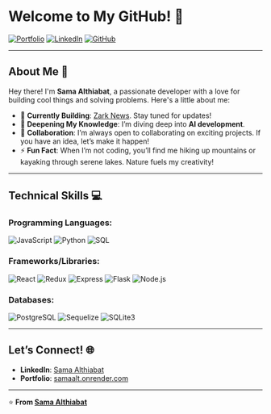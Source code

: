 # Welcome to My GitHub! 👋

[![Portfolio](https://img.shields.io/badge/Portfolio-samaalt.onrender.com-%2300A4FF?style=for-the-badge&logo=react&logoColor=white)](https://samaalt.onrender.com)
[![LinkedIn](https://img.shields.io/badge/LinkedIn-Sama%20Althiabat-%230077B5?style=for-the-badge&logo=linkedin&logoColor=white)](https://www.linkedin.com/in/samaalt/)
[![GitHub](https://img.shields.io/badge/GitHub-SamaAlt-%23181717?style=for-the-badge&logo=github&logoColor=white)](https://github.com/SamaAlt)

---

## About Me 🚀

Hey there! I'm **Sama Althiabat**, a passionate developer with a love for building cool things and solving problems. Here's a little about me:

- 🌌 **Currently Building**: [Zark News](https://github.com/SamaAlt/Zark-News). Stay tuned for updates!
- 🤖 **Deepening My Knowledge**: I’m diving deep into **AI development**.
- 🤝 **Collaboration**: I’m always open to collaborating on exciting projects. If you have an idea, let’s make it happen!
- ⚡ **Fun Fact**: When I’m not coding, you’ll find me hiking up mountains or kayaking through serene lakes. Nature fuels my creativity!

---

## Technical Skills 💻

### Programming Languages:
![JavaScript](https://img.shields.io/badge/JavaScript-%23F7DF1E?style=flat-square&logo=javascript&logoColor=black)
![Python](https://img.shields.io/badge/Python-%233776AB?style=flat-square&logo=python&logoColor=white)
![SQL](https://img.shields.io/badge/SQL-%2300f?style=flat-square&logo=postgresql&logoColor=white)

### Frameworks/Libraries:
![React](https://img.shields.io/badge/React-%2361DAFB?style=flat-square&logo=react&logoColor=black)
![Redux](https://img.shields.io/badge/Redux-%23764ABC?style=flat-square&logo=redux&logoColor=white)
![Express](https://img.shields.io/badge/Express-%23000000?style=flat-square&logo=express&logoColor=white)
![Flask](https://img.shields.io/badge/Flask-%23000?style=flat-square&logo=flask&logoColor=white)
![Node.js](https://img.shields.io/badge/Node.js-%23339933?style=flat-square&logo=node.js&logoColor=white)

### Databases:
![PostgreSQL](https://img.shields.io/badge/PostgreSQL-%23336791?style=flat-square&logo=postgresql&logoColor=white)
![Sequelize](https://img.shields.io/badge/Sequelize-%2302AFEE?style=flat-square&logo=sequelize&logoColor=white)
![SQLite3](https://img.shields.io/badge/SQLite3-%23003B57?style=flat-square&logo=sqlite&logoColor=white)

---

## Let’s Connect! 🌐

- **LinkedIn**: [Sama Althiabat](https://www.linkedin.com/in/samaalt/)  
- **Portfolio**: [samaalt.onrender.com](https://samaalt.onrender.com)  

---

⭐️ **From [Sama Althiabat](https://github.com/SamaAlt)**  
